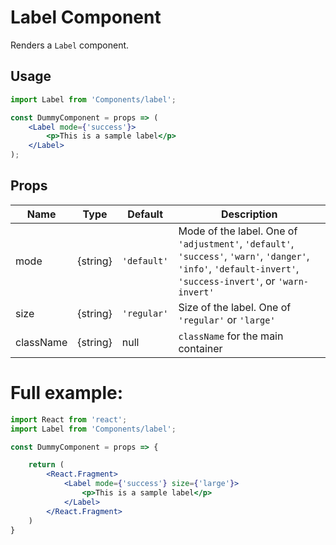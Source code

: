 # Label Component

Renders a `Label` component.


## Usage

```jsx
import Label from 'Components/label';

const DummyComponent = props => (
    <Label mode={'success'}>
        <p>This is a sample label</p>
    </Label>
);
```

## Props

| Name        | Type         | Default      | Description                                                                |
| ----------- | ------------ | ------------ | -------------------------------------------------------------------------- |
| mode        | {string}     | `'default'`  | Mode of the label. One of `'adjustment'`, `'default'`, `'success'`, `'warn'`, `'danger'`, `'info'`, `'default-invert'`, `'success-invert'`, or `'warn-invert'`        |
| size        | {string}     | `'regular'`  | Size of the label. One of `'regular'` or `'large'`                         |
| className   | {string}     | null         | `className` for the main container                                         |


# Full example:

```jsx
import React from 'react';
import Label from 'Components/label';

const DummyComponent = props => {

    return (
        <React.Fragment>
            <Label mode={'success'} size={'large'}>
                <p>This is a sample label</p>
            </Label>
        </React.Fragment>
    )
}
```